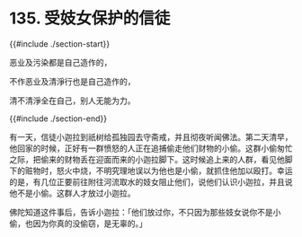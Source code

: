 # 135. 受妓女保护的信徒
{{#include ./section-start}}

恶业及污染都是自己造作的，

不作恶业及清淨行也是自己造作的，

清不清淨全在自己，别人无能为力。

{{#include ./section-end}}

有一天，信徒小迦拉到祇树给孤独园去守斋戒，并且彻夜听闻佛法。第二天清早，他回家的时候，正好有一群愤怒的人正在追捕偷走他们财物的小偷。这群小偷匆忙之际，把偷来的财物丢在迎面而来的小迦拉脚下。这时候追上来的人群，看见他脚下的赃物时，怒火中烧，不明究理地误以为他也是小偷，就抓住他加以殴打。幸运的是，有几位正要前往附往河流取水的妓女阻止他们，说他们认识小迦拉，并且说他不是小偷。这群人才放过小迦拉。

佛陀知道这件事后，告诉小迦拉：「他们放过你，不只因为那些妓女说你不是小偷，也因为你真的没偷窃，是无辜的。」

